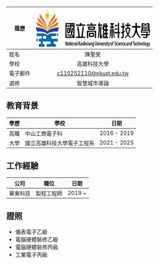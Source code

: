 |      履歷        |<img src="https://github.com/C110252110/C110252110/blob/main/182513897.png" width=300 height=100/>|
| ---------------- |:-----------------------------:|
| 姓名             | 陳聖旻                  |
| 學校             | 高雄科技大學                  |
| 電子郵件         | c110252110@nkust.edu.tw          |
| 選修             | 智慧城市導論                  |

## 教育背景
| 學歷 | 學校 | 日期 |
|------|------|------|
| 高職 | 中山工商電子科 | 2016 - 2019 |
| 大學 | 國立高雄科技大學電子工程系 | 2021 - 2025 |

## 工作經驗
| 公司 | 職位 | 日期 |
|------|------|------|
| 華東科技 | 製程工程師 | 2019 ~ |

## 證照
- 儀表電子乙級
- 電腦硬體裝修乙級
- 電腦硬體裝修丙級
- 工業電子丙級
